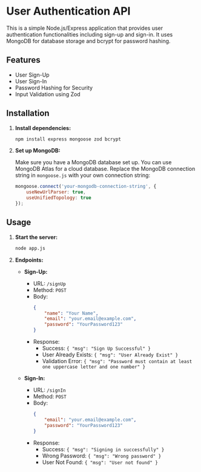 # User Authentication API

This is a simple Node.js/Express application that provides user authentication functionalities including sign-up and sign-in. It uses MongoDB for database storage and bcrypt for password hashing.

## Features

- User Sign-Up
- User Sign-In
- Password Hashing for Security
- Input Validation using Zod

## Installation

1. **Install dependencies:**

    ```sh
    npm install express mongoose zod bcrypt
    ```

2. **Set up MongoDB:**

    Make sure you have a MongoDB database set up. You can use MongoDB Atlas for a cloud database. Replace the MongoDB connection string in `mongoose.js` with your own connection string:

    ```javascript
    mongoose.connect('your-mongodb-connection-string', {
        useNewUrlParser: true,
        useUnifiedTopology: true
    });
    ```

## Usage

1. **Start the server:**

    ```sh
    node app.js
    ```

2. **Endpoints:**

    - **Sign-Up:**
        - URL: `/signUp`
        - Method: `POST`
        - Body: 
            ```json
            {
                "name": "Your Name",
                "email": "your.email@example.com",
                "password": "YourPassword123"
            }
            ```
        - Response:
            - Success: `{ "msg": "Sign Up Successful" }`
            - User Already Exists: `{ "msg": "User Already Exist" }`
            - Validation Error: `{ "msg": "Password must contain at least one uppercase letter and one number" }`

    - **Sign-In:**
        - URL: `/signIn`
        - Method: `POST`
        - Body:
            ```json
            {
                "email": "your.email@example.com",
                "password": "YourPassword123"
            }
            ```
        - Response:
            - Success: `{ "msg": "Signing in successfully" }`
            - Wrong Password: `{ "msg": "Wrong password" }`
            - User Not Found: `{ "msg": "User not found" }`

